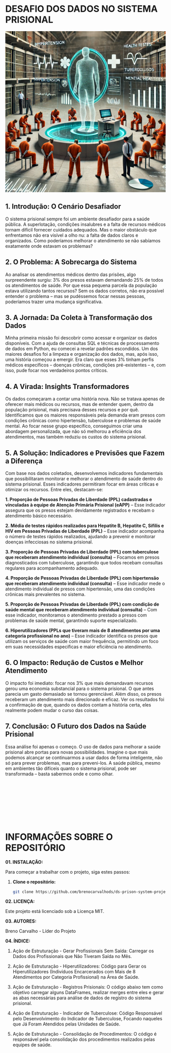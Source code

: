 # **DESAFIO DOS DADOS NO SISTEMA PRISIONAL**

<img src="Imagem - Sistema Prisional.webp">


## **1. Introdução: O Cenário Desafiador**
O sistema prisional sempre foi um ambiente desafiador para a saúde pública. A superlotação, condições insalubres e a falta de recursos médicos tornam difícil fornecer cuidados adequados. Mas o maior obstáculo que enfrentamos não era visível a olho nu: a falta de dados claros e organizados. Como poderíamos melhorar o atendimento se não sabíamos exatamente onde estavam os problemas?

## **2. O Problema: A Sobrecarga do Sistema**
Ao analisar os atendimentos médicos dentro das prisões, algo surpreendente surgiu: 3% dos presos estavam demandando 25% de todos os atendimentos de saúde. Por que essa pequena parcela da população estava utilizando tantos recursos? Sem os dados corretos, não era possível entender o problema – mas se pudéssemos focar nessas pessoas, poderíamos trazer uma mudança significativa.

## **3. A Jornada: Da Coleta à Transformação dos Dados**
Minha primeira missão foi descobrir como acessar e organizar os dados disponíveis. Com a ajuda de consultas SQL e técnicas de processamento de dados em Python, eu comecei a revelar padrões escondidos. Um dos maiores desafios foi a limpeza e organização dos dados, mas, após isso, uma história começou a emergir. Era claro que esses 3% tinham perfis médicos específicos – doenças crônicas, condições pré-existentes – e, com isso, pude focar nos verdadeiros pontos críticos.

## **4. A Virada: Insights Transformadores**
Os dados começaram a contar uma história nova. Não se tratava apenas de oferecer mais médicos ou recursos, mas de entender quem, dentro da população prisional, mais precisava desses recursos e por quê. Identificamos que os maiores responsáveis pela demanda eram presos com condições crônicas como hipertensão, tuberculose e problemas de saúde mental. Ao focar nesse grupo específico, conseguimos criar uma abordagem personalizada, que não só melhorou a eficiência dos atendimentos, mas também reduziu os custos do sistema prisional.

## **5. A Solução: Indicadores e Previsões que Fazem a Diferença**
Com base nos dados coletados, desenvolvemos indicadores fundamentais que possibilitaram monitorar e melhorar o atendimento de saúde dentro do sistema prisional. Esses indicadores permitiram focar em áreas críticas e otimizar os recursos. Entre eles, destacam-se:

**1.	Proporção de Pessoas Privadas de Liberdade (PPL) cadastradas e vinculadas à equipe de Atenção Primária Prisional (eAPP)** – Esse indicador assegura que os presos estejam devidamente registrados e recebam o atendimento básico necessário.
   
**2.	Média de testes rápidos realizados para Hepatite B, Hepatite C, Sífilis e HIV em Pessoas Privadas de Liberdade (PPL)** – Esse indicador acompanha o número de testes rápidos realizados, ajudando a prevenir e monitorar doenças infecciosas no sistema prisional.
   
**3.	Proporção de Pessoas Privadas de Liberdade (PPL) com tuberculose que receberam atendimento individual (consulta)** – Focamos em presos diagnosticados com tuberculose, garantindo que todos recebam consultas regulares para acompanhamento adequado.
   
**4.	Proporção de Pessoas Privadas de Liberdade (PPL) com hipertensão que receberam atendimento individual (consulta)** – Esse indicador mede o atendimento individual de presos com hipertensão, uma das condições crônicas mais prevalentes no sistema.
   
**5.	Proporção de Pessoas Privadas de Liberdade (PPL) com condição de saúde mental que receberam atendimento individual (consulta)** – Com esse indicador, monitoramos o atendimento prestado a presos com problemas de saúde mental, garantindo suporte especializado.
   
**6.	Hiperutilizadores (PPLs que tiveram mais de 8 atendimentos por uma categoria profissional no ano)** – Esse indicador identifica os presos que utilizam os serviços de saúde com maior frequência, permitindo um foco em suas necessidades específicas e maior eficiência no atendimento.

## **6. O Impacto: Redução de Custos e Melhor Atendimento**
O impacto foi imediato: focar nos 3% que mais demandavam recursos gerou uma economia substancial para o sistema prisional. O que antes parecia um gasto demasiado se tornou gerenciável. Além disso, os presos receberam um atendimento mais direcionado e eficaz. Ver os resultados foi a confirmação de que, quando os dados contam a história certa, eles realmente podem mudar o curso das coisas.

## **7. Conclusão: O Futuro dos Dados na Saúde Prisional**
Essa análise foi apenas o começo. O uso de dados para melhorar a saúde prisional abre portas para novas possibilidades. Imagine o que mais podemos alcançar se continuarmos a usar dados de forma inteligente, não só para prever problemas, mas para preveni-los. A saúde pública, mesmo em ambientes tão difíceis quanto o sistema prisional, pode ser transformada – basta sabermos onde e como olhar.


<br>
<br>
<br>
<br>
<br>
<br>
<br>









# **INFORMAÇÕES SOBRE O REPOSITÓRIO**

**01. INSTALAÇÃO:**

Para começar a trabalhar com o projeto, siga estes passos:

1. **Clone o repositório:**
   ```bash
   git clone https://github.com/brenocarvalhods/ds-prison-system-project.git
   
**02. LICENÇA:**

Este projeto está licenciado sob a Licença MIT.

**03. AUTORES:**

Breno Carvalho - Líder do Projeto

**04. ÍNDICE:**

1. Ação de Estruturação - Gerar Profissionais Sem Saída:
Carregar os Dados dos Profissionais que Não Tiveram Saída no Mês.

2. Ação de Estruturação - Hiperutilizadores:
Código para Gerar os Hiperutilizadores (Indivíduos Encarcerados com Mais de 8 Atendimentos por Categoria Profissional) na Área de Saúde.

3. Ação de Estruturação - Registros Prisionais:
O código abaixo tem como objetivo carregar alguns DataFrames, realizar merges entre eles e gerar as abas necessárias para análise de dados de registro do sistema prisional.

4. Ação de Estruturação - Indicador de Tuberculose:
Código Responsável pelo Desenvolvimento do Indicador de Tuberculose, Focando naqueles que Já Foram Atendidos pelas Unidades de Saúde.

5. Ação de Estruturação - Consolidação de Procedimentos:
O código é responsável pela consolidação dos procedimentos realizados pelas equipes de saúde.
